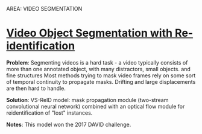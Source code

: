 AREA: VIDEO SEGMENTATION

# [Video Object Segmentation with Re-identification](https://arxiv.org/pdf/1708.00197.pdf)

**Problem**: Segmenting videos is a hard task - a video typically consists of more than one annotated object, with many distractors, small objects.
and fine structures Most methods trying to mask video frames rely on some sort of temporal continuity to propagate masks. Drifting and large displacements are then hard to handle.

**Solution**: VS-ReID model: mask propagation module (two-stream convolutional neural network) combined with an optical flow module for reidentification of "lost" instances.

**Notes**: This model won the 2017 DAVID challenge.

